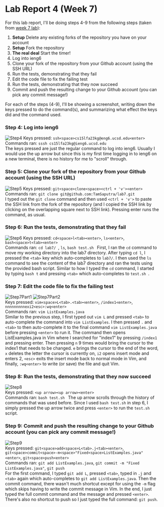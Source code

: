 # Lab Report 4 (Week 7)
For this lab report, I'll be doing steps 4-9 from the following steps (taken from [week 7 lab](https://ucsd-cse15l-f23.github.io/week/week7/#baseline)):

1. **Setup** Delete any existing forks of the repository you have on your account
2. **Setup** Fork the repository
3. **The real deal** Start the timer!
4. Log into ieng6
5. Clone your fork of the repository from your Github account (using the SSH URL)
6. Run the tests, demonstrating that they fail
7. Edit the code file to fix the failing test
8. Run the tests, demonstrating that they now succeed
9. Commit and push the resulting change to your Github account (you can pick any commit message!)

   
For each of the steps (4-9), I'll be showing a screenshot, writing down the keys pressed to do the command(s), and summarizing what effect the keys did and the command used.
  
### Step 4: Log into ieng6
![Step4](https://github.com/TamSaputra/cse15l-lab-reports/assets/112127930/74611eb0-f009-4f20-a772-f357cac9d815)
Keys pressed: ```ssh<space>cs15lfa23kg@eng6.ucsd.edu<enter>```  
Commands ran: ```sssh cs15lfa23kg@ieng6.ucsd.edu```  
The keys pressed are just the regular command to log into ieng6. Usually I would use the up arrow but since this is my first time logging in to ieng6 on a new terminal, there is no history for me to "scroll" through.
  
### Step 5: Clone your fork of the repository from your Github account (using the SSH URL)
![Step5](https://github.com/TamSaputra/cse15l-lab-reports/assets/112127930/18bb84f4-63a3-48f4-8ab6-b4c38ebb04be)
Keys pressed: ```git<space>clone<space><ctrl + 'v'><enter>```  
Commands ran: ```git clone git@github.com:TamSaputra/lab7.git```  
I typed out the ```git clone``` command and then used ```<ctrl + 'v'>``` to paste the SSH link from the fork of the repository (and I copied the SSH link by clicking on the overlapping square next to SSH link). Pressing enter runs the command, as usual.
  
### Step 6: Run the tests, demonstrating that they fail
![Step6](https://github.com/TamSaputra/cse15l-lab-reports/assets/112127930/f5dff59a-9249-46ff-833e-1841b66da517)
Keys pressed: ```cd<space>l<tab><enter>```, ```ls<enter>```, ```bash<space>t<tab><enter>```  
Commands ran: ```cd lab7/ ```, ```ls```, ```bash test.sh ```
First, I ran the ```cd``` command to move my working directory into the lab7 directory. After typing ```cd l```, I pressed the ```<tab>``` key which auto-completes to ```lab7/```. I then used the ```ls``` command to see the content of the lab7 directory and ran the tests using the provided bash script. Similar to how I typed the ```cd``` command, I started by typing ```bash t``` and pressing ```<tab>``` which auto-completes to ```test.sh ```.
  
### Step 7: Edit the code file to fix the failing test
![Step7Part1](https://github.com/TamSaputra/cse15l-lab-reports/assets/112127930/92991d84-01e2-4f17-ba3c-294923b6304f)
![Step7Part2](https://github.com/TamSaputra/cse15l-lab-reports/assets/112127930/bedbf0c7-afbc-48f9-8416-571266ce515c)  
Keys pressed: ```vim<space>L<tab>.<tab><enter>```, ```/index1<enter>```, ```nnnnnnnnnexi2<esc>:wq<enter>```  
Commands ran: ```vim ListExamples.java```  
Similar to the previous step, I first typed out ```vim L``` and pressed ```<tab>``` to auto-complete the command into ```vim ListExamples```. I then pressed `.` and `<tab>` to then auto-complete it to the final command `vim ListExamples.java` before pressing `<enter>` to run it. The command then opens ListExamples.java in Vim where I searched for "index1" by pressing `/index1` and pressing enter. Then pressing `n` 9 times would bring the cursor to the index1 that needs to be changed. `e` brings the cursor to the end of the word, `x` deletes the letter the cursor is currently on, `i2` opens insert mode and enters 2, `<esc>` exits the insert mode back to normal mode in Vim, and finally, `:wq<enter>` to write (or save) the file and quit Vim.
  
### Step 8: Run the tests, demonstrating that they now succeed
![Step8](https://github.com/TamSaputra/cse15l-lab-reports/assets/112127930/f39adf68-2020-41a8-8394-92c530a499d9)  
Keys pressed: `<up arrow><up arrow><enter>`  
Commands ran: `bash test.sh `
The up arrow scrolls through the history of commands that was used before. Since I used `bash test.sh` in step 6, I simply pressed the up arrow twice and press `<enter>` to run the `test.sh` script.

### Step 9: Commit and push the resulting change to your Github account (you can pick any commit message!)
![Step9](https://github.com/TamSaputra/cse15l-lab-reports/assets/112127930/976c15e0-7aec-4c63-89eb-f2977b7af8b1)  
Keys pressed: `git<space>add<space>L<tab>.j<tab><enter>`, `git<space>commit<space>-m<space>"Fixed<space>ListExamples.java"<enter>`, `git<space>push<enter>`  
Commands ran: `git add ListExamples.java`, `git commit -m "Fixed ListExamples.java"`, `git push`  
For the first command, I typed `git add L`, pressed `<tab>`, typed in `.j` and `<tab>` again which auto-completes to `git add ListExamples.java`. Then the commit command, there wasn't much shortcut except for using the `-m` flag which skips having to write the commit message in Vim. In the end, I just typed the full commit command and the message and pressed `<enter>`. There's also no shortcut to push so I just typed the full command: `git push`.
